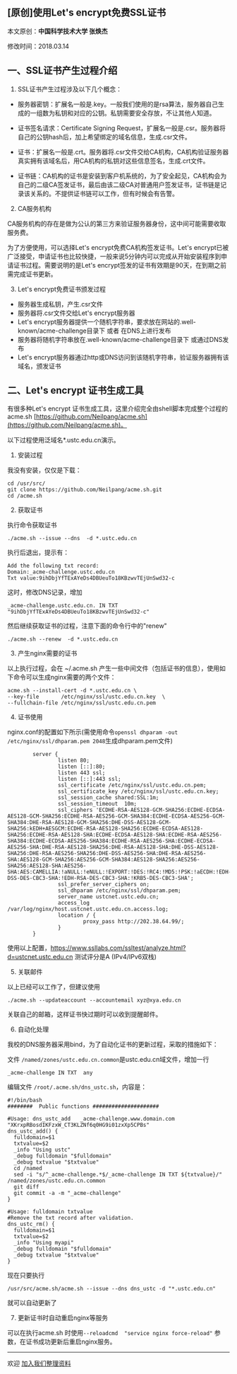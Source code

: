 ## [原创]使用Let's encrypt免费SSL证书

本文原创：**中国科学技术大学 张焕杰**

修改时间：2018.03.14

## 一、SSL证书产生过程介绍

1. SSL证书产生过程涉及以下几个概念：

* 服务器密钥：扩展名一般是.key。一般我们使用的是rsa算法，服务器自己生成的一组数为私钥和对应的公钥。私钥需要安全存放，不让其他人知道。

* 证书签名请求：Certificate Signing Request，扩展名一般是.csr。服务器将自己的公钥hash后，加上希望绑定的域名信息，生成.csr文件。

* 证书：扩展名一般是.crt。服务器将.csr文件交给CA机构，CA机构验证服务器真实拥有该域名后，用CA机构的私钥对这些信息签名，生成.crt文件。

* 证书链：CA机构的证书是安装到客户机系统的，为了安全起见，CA机构会为自己的二级CA签发证书，最后由该二级CA对普通用户签发证书，证书链是记录该关系的。不提供证书链可以工作，但有时候会有告警。

2. CA服务机构

CA服务机构的存在是做为公认的第三方来验证服务器身份，这中间可能需要收取服务费。

为了方便使用，可以选择Let's encrypt免费CA机构签发证书。Let's encrypt已被广泛接受，申请证书也比较快捷，一般来说5分钟内可以完成从开始安装程序到申请证书过程。需要说明的是Let's encrypt签发的证书有效期是90天，在到期之前需完成证书更新。

3. Let's encrypt免费证书颁发过程

* 服务器生成私钥，产生.csr文件
* 服务器将.csr文件交给Let's encrypt服务器
* Let's encrypt服务器提供一个随机字符串，要求放在网站的.well-known/acme-challenge目录下 或者 在DNS上进行发布
* 服务器将随机字符串放在.well-known/acme-challenge目录下 或通过DNS发布
* Let's encrypt服务器通过http或DNS访问到该随机字符串，验证服务器拥有该域名，颁发证书

## 二、Let's encrypt 证书生成工具

有很多种Let's encrypt 证书生成工具，这里介绍完全由shell脚本完成整个过程的acme.sh [https://github.com/Neilpang/acme.sh](https://github.com/Neilpang/acme.sh)。

以下过程使用泛域名*.ustc.edu.cn演示。

1. 安装过程

我没有安装，仅仅是下载：
````
cd /usr/src/
git clone https://github.com/Neilpang/acme.sh.git
cd /acme.sh
````

2. 获取证书

执行命令获取证书
````
./acme.sh --issue --dns  -d *.ustc.edu.cn
````
执行后退出，提示有：
```
Add the following txt record:
Domain:_acme-challenge.ustc.edu.cn
Txt value:9ihDbjYfTExAYeDs4DBUeuTo18KBzwvTEjUnSwd32-c

```
这时，修改DNS记录，增加

```
_acme-challenge.ustc.edu.cn. IN	TXT "9ihDbjYfTExAYeDs4DBUeuTo18KBzwvTEjUnSwd32-c"
```
然后继续获取证书的过程，注意下面的命令行中的"renew"
```
./acme.sh --renew  -d *.ustc.edu.cn
```

3. 产生nginx需要的证书

以上执行过程，会在 ~/.acme.sh 产生一些中间文件（包括证书的信息），使用如下命令可以生成nginx需要的两个文件：

```
acme.sh --install-cert -d *.ustc.edu.cn \
--key-file       /etc/nginx/ssl/ustc.edu.cn.key  \
--fullchain-file /etc/nginx/ssl/ustc.edu.cn.pem
```

4. 证书使用

nginx.conf的配置如下所示(需使用命令`openssl dhparam -out /etc/nginx/ssl/dhparam.pem 2048`生成dhparam.pem文件)
````
        server {
                listen 80;
                listen [::]:80;
                listen 443 ssl;
                listen [::]:443 ssl;
                ssl_certificate /etc/nginx/ssl/ustc.edu.cn.pem;
                ssl_certificate_key /etc/nginx/ssl/ustc.edu.cn.key;
                ssl_session_cache shared:SSL:1m;
                ssl_session_timeout  10m;
                ssl_ciphers 'ECDHE-RSA-AES128-GCM-SHA256:ECDHE-ECDSA-AES128-GCM-SHA256:ECDHE-RSA-AES256-GCM-SHA384:ECDHE-ECDSA-AES256-GCM-SHA384:DHE-RSA-AES128-GCM-SHA256:DHE-DSS-AES128-GCM-SHA256:kEDH+AESGCM:ECDHE-RSA-AES128-SHA256:ECDHE-ECDSA-AES128-SHA256:ECDHE-RSA-AES128-SHA:ECDHE-ECDSA-AES128-SHA:ECDHE-RSA-AES256-SHA384:ECDHE-ECDSA-AES256-SHA384:ECDHE-RSA-AES256-SHA:ECDHE-ECDSA-AES256-SHA:DHE-RSA-AES128-SHA256:DHE-RSA-AES128-SHA:DHE-DSS-AES128-SHA256:DHE-RSA-AES256-SHA256:DHE-DSS-AES256-SHA:DHE-RSA-AES256-SHA:AES128-GCM-SHA256:AES256-GCM-SHA384:AES128-SHA256:AES256-SHA256:AES128-SHA:AES256-SHA:AES:CAMELLIA:!aNULL:!eNULL:!EXPORT:!DES:!RC4:!MD5:!PSK:!aECDH:!EDH-DSS-DES-CBC3-SHA:!EDH-RSA-DES-CBC3-SHA:!KRB5-DES-CBC3-SHA';
                ssl_prefer_server_ciphers on;
                ssl_dhparam /etc/nginx/ssl/dhparam.pem;
                server_name ustcnet.ustc.edu.cn;
                access_log /var/log/nginx/host.ustcnet.ustc.edu.cn.access.log;
                location / {
                        proxy_pass http://202.38.64.99/;
                }
        }
````
使用以上配置，https://www.ssllabs.com/ssltest/analyze.html?d=ustcnet.ustc.edu.cn 测试评分是A (IPv4/IPv6双栈)


5. 关联邮件

以上已经可以工作了，但建议使用
```
./acme.sh --updateaccount --accountemail xyz@xya.edu.cn
```
关联自己的邮箱，这样证书快过期时可以收到提醒邮件。


6. 自动化处理

我校的DNS服务器采用bind，为了自动化证书的更新过程，采取的措施如下：

文件 `/named/zones/ustc.edu.cn.common`是ustc.edu.cn域文件，增加一行
```
_acme-challenge IN TXT  any
```

编辑文件 `/root/.acme.sh/dns_ustc.sh`，内容是：

```
#!/bin/bash
########  Public functions #####################

#Usage: dns_ustc_add   _acme-challenge.www.domain.com   "XKrxpRBosdIKFzxW_CT3KLZNf6q0HG9i01zxXp5CPBs"
dns_ustc_add() {
  fulldomain=$1
  txtvalue=$2
  _info "Using ustc"
  _debug fulldomain "$fulldomain"
  _debug txtvalue "$txtvalue"
  cd /named
  sed -i "s/^_acme-challenge.*$/_acme-challenge IN TXT ${txtvalue}/" /named/zones/ustc.edu.cn.common 
  git diff
  git commit -a -m "_acme-challenge"
}

#Usage: fulldomain txtvalue
#Remove the txt record after validation.
dns_ustc_rm() {
  fulldomain=$1
  txtvalue=$2
  _info "Using myapi"
  _debug fulldomain "$fulldomain"
  _debug txtvalue "$txtvalue"
}
```

现在只要执行

```
/usr/src/acme.sh/acme.sh --issue --dns dns_ustc -d "*.ustc.edu.cn"
```

就可以自动更新了

7. 更新证书时自动重启nginx等服务

可以在执行acme.sh 时使用`--reloadcmd  "service nginx force-reload"` 参数，在证书成功更新后重启nginx服务。


***
欢迎 [加入我们整理资料](https://github.com/bg6cq/ITTS)
